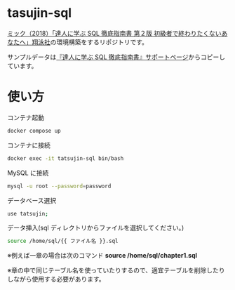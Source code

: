 # tasujin-sql

[ミック（2018）「達人に学ぶ SQL 徹底指南書 第２版 初級者で終わりたくないあなたへ」翔泳社](https://www.shoeisha.co.jp/book/detail/9784798157825)の環境構築をするリポジトリです。

サンプルデータは[『達人に学ぶ SQL 徹底指南書』サポートページ](http://mickindex.sakura.ne.jp/database/db_support_sinan.html)からコピーしています。

# 使い方

コンテナ起動

```bash
docker compose up
```

コンテナに接続

```bash
docker exec -it tatsujin-sql bin/bash
```

MySQL に接続

```bash
mysql -u root --password=password
```

データベース選択

```bash
use tatsujin;
```

データ挿入(sql ディレクトリからファイルを選択してください。)

```bash
source /home/sql/{{ ファイル名 }}.sql
```

※例えば一章の場合は次のコマンド **source /home/sql/chapter1.sql**

※章の中で同じテーブル名を使っていたりするので、適宜テーブルを削除したりしながら使用する必要があります。
